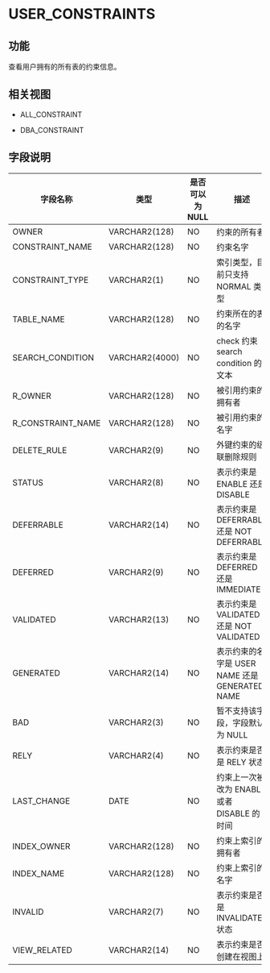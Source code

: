 USER_CONSTRAINTS 
=====================================



功能 
-----------

查看用户拥有的所有表的约束信息。

相关视图 
-------------

* ALL_CONSTRAINT

  

* DBA_CONSTRAINT

  




字段说明 
-------------



|     **字段名称**      |     **类型**     | **是否可以为 NULL** |                      **描述**                      |
|-------------------|----------------|----------------|--------------------------------------------------|
| OWNER             | VARCHAR2(128)  | NO             | 约束的所有者                                           |
| CONSTRAINT_NAME   | VARCHAR2(128)  | NO             | 约束名字                                             |
| CONSTRAINT_TYPE   | VARCHAR2(1)    | NO             | 索引类型，目前只支持 NORMAL 类型                             |
| TABLE_NAME        | VARCHAR2(128)  | NO             | 约束所在的表的名字                                        |
| SEARCH_CONDITION  | VARCHAR2(4000) | NO             | check 约束 search condition 的文本                    |
| R_OWNER           | VARCHAR2(128)  | NO             | 被引用约束的拥有者                                        |
| R_CONSTRAINT_NAME | VARCHAR2(128)  | NO             | 被引用约束的名字                                         |
| DELETE_RULE       | VARCHAR2(9)    | NO             | 外键约束的级联删除规则                                      |
| STATUS            | VARCHAR2(8)    | NO             | 表示约束是 ENABLE 还是 DISABLE                          |
| DEFERRABLE        | VARCHAR2(14)   | NO             | 表示约束是 DEFERRABLE 还是 NOT DEFERRABLE               |
| DEFERRED          | VARCHAR2(9)    | NO             | 表示约束是 DEFERRED 还是 IMMEDIATE                      |
| VALIDATED         | VARCHAR2(13)   | NO             | 表示约束是 VALIDATED 还是 NOT VALIDATED |
| GENERATED         | VARCHAR2(14)   | NO             | 表示约束的名字是 USER NAME 还是 GENERATED NAME             |
| BAD               | VARCHAR2(3)    | NO             | 暂不支持该字段，字段默认为 NULL                               |
| RELY              | VARCHAR2(4)    | NO             | 表示约束是否是 RELY 状态                                  |
| LAST_CHANGE       | DATE           | NO             | 约束上一次被改为 ENABLE 或者 DISABLE 的时间                   |
| INDEX_OWNER       | VARCHAR2(128)  | NO             | 约束上索引的拥有者                                        |
| INDEX_NAME        | VARCHAR2(128)  | NO             | 约束上索引的名字                                         |
| INVALID           | VARCHAR2(7)    | NO             | 表示约束是否是 INVALIDATE 状态                            |
| VIEW_RELATED      | VARCHAR2(14)   | NO             | 表示约束是否创建在视图上                                     |



